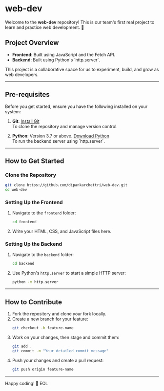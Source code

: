 # web-dev

Welcome to the **web-dev** repository! This is our team's first real project to learn and practice web development. 🎉

## Project Overview
- **Frontend**: Built using JavaScript and the Fetch API.  
- **Backend**: Built using Python's \`http.server\`.  

This project is a collaborative space for us to experiment, build, and grow as web developers.

---

## Pre-requisites

Before you get started, ensure you have the following installed on your system:

1. **Git**: [Install Git](https://git-scm.com/book/en/v2/Getting-Started-Installing-Git)  
   To clone the repository and manage version control.
   
2. **Python**: Version 3.7 or above. [Download Python](https://www.python.org/downloads/)  
   To run the backend server using \`http.server\`.



---

## How to Get Started

### Clone the Repository
```bash
git clone https://github.com/dipankarchettri/web-dev.git
cd web-dev
```

### Setting Up the Frontend
1. Navigate to the `frontend` folder:
   ```bash
   cd frontend
   ```
2. Write your HTML, CSS, and JavaScript files here.

### Setting Up the Backend
1. Navigate to the `backend` folder:
   ```bash
   cd backend
   ```
2. Use Python's `http.server` to start a simple HTTP server:
   ```bash
   python -m http.server
   ```

---

## How to Contribute

1. Fork the repository and clone your fork locally.
2. Create a new branch for your feature:
   ```bash
   git checkout -b feature-name
   ```
3. Work on your changes, then stage and commit them:
   ```bash
   git add .
   git commit -m "Your detailed commit message"
   ```
4. Push your changes and create a pull request:
   ```bash
   git push origin feature-name
   ```

---


Happy coding! 🚀
EOL

